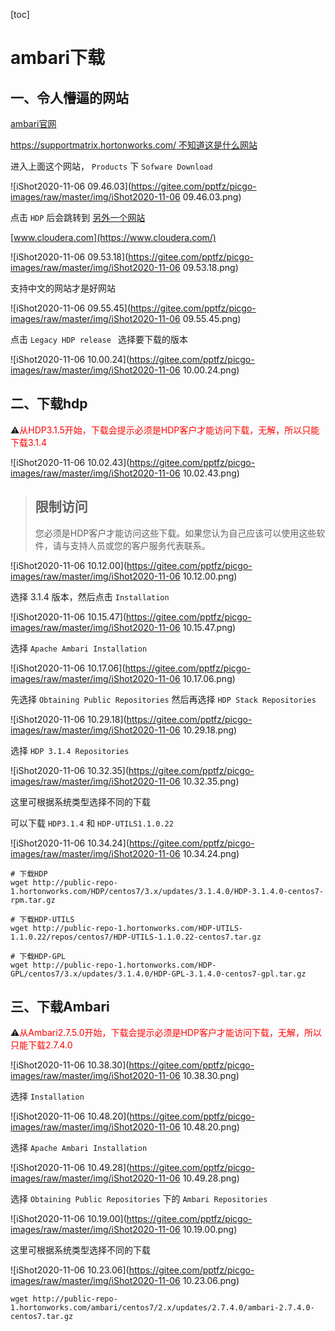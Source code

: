 [toc]



# ambari下载

## 一、令人懵逼的网站

[ambari官网](http://ambari.apache.org/)

[https://supportmatrix.hortonworks.com/ 不知道这是什么网站](https://supportmatrix.hortonworks.com/)

进入上面这个网站， `Products` 下 `Sofware Download` 

![iShot2020-11-06 09.46.03](https://gitee.com/pptfz/picgo-images/raw/master/img/iShot2020-11-06 09.46.03.png)



点击 `HDP` 后会跳转到 [另外一个网站](https://www.cloudera.com/downloads.html#data-platform)

[www.cloudera.com](https://www.cloudera.com/)

![iShot2020-11-06 09.53.18](https://gitee.com/pptfz/picgo-images/raw/master/img/iShot2020-11-06 09.53.18.png)



支持中文的网站才是好网站

![iShot2020-11-06 09.55.45](https://gitee.com/pptfz/picgo-images/raw/master/img/iShot2020-11-06 09.55.45.png)





点击  `Legacy HDP release ` 选择要下载的版本

![iShot2020-11-06 10.00.24](https://gitee.com/pptfz/picgo-images/raw/master/img/iShot2020-11-06 10.00.24.png)



## 二、下载hdp

⚠️<span style=color:red>从HDP3.1.5开始，下载会提示必须是HDP客户才能访问下载，无解，所以只能下载3.1.4</span>

![iShot2020-11-06 10.02.43](https://gitee.com/pptfz/picgo-images/raw/master/img/iShot2020-11-06 10.02.43.png)



> ## 限制访问
>
> 您必须是HDP客户才能访问这些下载。如果您认为自己应该可以使用这些软件，请与支持人员或您的客户服务代表联系。

![iShot2020-11-06 10.12.00](https://gitee.com/pptfz/picgo-images/raw/master/img/iShot2020-11-06 10.12.00.png)





选择 3.1.4 版本，然后点击 `Installation`

![iShot2020-11-06 10.15.47](https://gitee.com/pptfz/picgo-images/raw/master/img/iShot2020-11-06 10.15.47.png)



选择 `Apache Ambari Installation`

![iShot2020-11-06 10.17.06](https://gitee.com/pptfz/picgo-images/raw/master/img/iShot2020-11-06 10.17.06.png)



先选择 `Obtaining Public Repositories` 然后再选择 `HDP Stack Repositories`

![iShot2020-11-06 10.29.18](https://gitee.com/pptfz/picgo-images/raw/master/img/iShot2020-11-06 10.29.18.png)



选择 `HDP 3.1.4 Repositories`

![iShot2020-11-06 10.32.35](https://gitee.com/pptfz/picgo-images/raw/master/img/iShot2020-11-06 10.32.35.png)



这里可根据系统类型选择不同的下载

可以下载 `HDP3.1.4` 和 `HDP-UTILS1.1.0.22`

![iShot2020-11-06 10.34.24](https://gitee.com/pptfz/picgo-images/raw/master/img/iShot2020-11-06 10.34.24.png)



```shell
# 下载HDP
wget http://public-repo-1.hortonworks.com/HDP/centos7/3.x/updates/3.1.4.0/HDP-3.1.4.0-centos7-rpm.tar.gz

# 下载HDP-UTILS
wget http://public-repo-1.hortonworks.com/HDP-UTILS-1.1.0.22/repos/centos7/HDP-UTILS-1.1.0.22-centos7.tar.gz

# 下载HDP-GPL
wget http://public-repo-1.hortonworks.com/HDP-GPL/centos7/3.x/updates/3.1.4.0/HDP-GPL-3.1.4.0-centos7-gpl.tar.gz
```





## 三、下载Ambari

⚠️<span style=color:red>从Ambari2.7.5.0开始，下载会提示必须是HDP客户才能访问下载，无解，所以只能下载2.7.4.0</span>

![iShot2020-11-06 10.38.30](https://gitee.com/pptfz/picgo-images/raw/master/img/iShot2020-11-06 10.38.30.png)



选择 `Installation`

![iShot2020-11-06 10.48.20](https://gitee.com/pptfz/picgo-images/raw/master/img/iShot2020-11-06 10.48.20.png)



选择 `Apache Ambari Installation`

![iShot2020-11-06 10.49.28](https://gitee.com/pptfz/picgo-images/raw/master/img/iShot2020-11-06 10.49.28.png)





选择 `Obtaining Public Repositories` 下的 `Ambari Repositories`

![iShot2020-11-06 10.19.00](https://gitee.com/pptfz/picgo-images/raw/master/img/iShot2020-11-06 10.19.00.png)



这里可根据系统类型选择不同的下载

![iShot2020-11-06 10.23.06](https://gitee.com/pptfz/picgo-images/raw/master/img/iShot2020-11-06 10.23.06.png)



```shell
wget http://public-repo-1.hortonworks.com/ambari/centos7/2.x/updates/2.7.4.0/ambari-2.7.4.0-centos7.tar.gz
```




